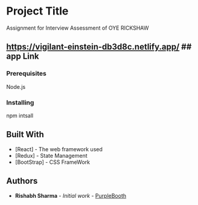 # Project Title

Assignment for Interview Assessment of OYE RICKSHAW

## https://vigilant-einstein-db3d8c.netlify.app/ ## app Link 

### Prerequisites

Node.js


### Installing

npm intsall 




## Built With

* [React] - The web framework used
* [Redux] - State  Management
* [BootStrap] - CSS FrameWork



## Authors

* **Rishabh Sharma** - *Initial work* - [PurpleBooth](https://github.com/rish6696/)


